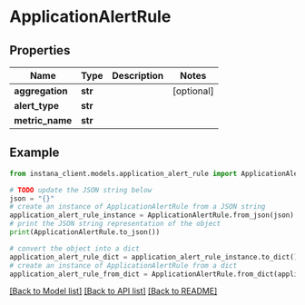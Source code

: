 # ApplicationAlertRule


## Properties

Name | Type | Description | Notes
------------ | ------------- | ------------- | -------------
**aggregation** | **str** |  | [optional] 
**alert_type** | **str** |  | 
**metric_name** | **str** |  | 

## Example

```python
from instana_client.models.application_alert_rule import ApplicationAlertRule

# TODO update the JSON string below
json = "{}"
# create an instance of ApplicationAlertRule from a JSON string
application_alert_rule_instance = ApplicationAlertRule.from_json(json)
# print the JSON string representation of the object
print(ApplicationAlertRule.to_json())

# convert the object into a dict
application_alert_rule_dict = application_alert_rule_instance.to_dict()
# create an instance of ApplicationAlertRule from a dict
application_alert_rule_from_dict = ApplicationAlertRule.from_dict(application_alert_rule_dict)
```
[[Back to Model list]](../README.md#documentation-for-models) [[Back to API list]](../README.md#documentation-for-api-endpoints) [[Back to README]](../README.md)


